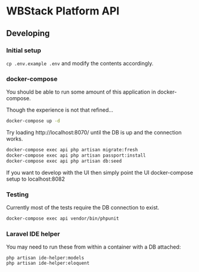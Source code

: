 # WBStack Platform API

## Developing

### Initial setup

`cp .env.example .env` and modify the contents accordingly.

### docker-compose

You should be able to run some amount of this application in docker-compose.

Though the experience is not that refined...

```sh
docker-compose up -d
```

Try loading http://localhost:8070/ until the DB is up and the connection works.

```sh
docker-compose exec api php artisan migrate:fresh
docker-compose exec api php artisan passport:install
docker-compose exec api php artisan db:seed
```

If you want to develop with the UI then simply point the UI docker-compose setup to localhost:8082

### Testing

Currently most of the tests require the DB connection to exist.

```sh
docker-compose exec api vendor/bin/phpunit
```

### Laravel IDE helper

You may need to run these from within a container with a DB attached:

```
php artisan ide-helper:models
php artisan ide-helper:eloquent
```
